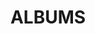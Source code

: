 ---
layout: album_gallery
resource: instagram
title: "ALBUMS"
description: "archive"
active: gallery
header-img: "img/gallery-bg.jpg"
images:
- image_path: /linhlig1102/1/20230708_200056_358406339_661931252459872_4545731730731595226_n.jpg
  gallery-folder: /gallery/linhlig1102/1/
  gallery-name: 1
  gallery-date: March 2025
- image_path: /linhlig1102/2/20200408_191250_92457408_527191461327767_7737766322087029082_n.jpg
  gallery-folder: /gallery/linhlig1102/2/
  gallery-name: 2
  gallery-date: March 2025
---